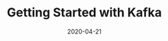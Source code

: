---
date: '2020-04-21'
description: An example of how to connect to, send, and receive messages from Kafka.
lastmod: '2020-05-19'
patterns:
- Eventing
readme: true
repo: https://github.com/BrianMMcClain/kafka-getting-started
summary:
- An example of how to connect to, send, and receive messages from Kafka.
tags:
- Kafka
- Messaging and Integration
team:
- Brian McClain
title: Getting Started with Kafka
---